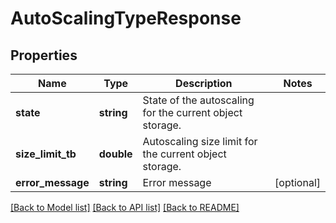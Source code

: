 # AutoScalingTypeResponse

## Properties
Name | Type | Description | Notes
------------ | ------------- | ------------- | -------------
**state** | **string** | State of the autoscaling for the current object storage. | 
**size_limit_tb** | **double** | Autoscaling size limit for the current object storage. | 
**error_message** | **string** | Error message | [optional] 

[[Back to Model list]](../../README.md#documentation-for-models) [[Back to API list]](../../README.md#documentation-for-api-endpoints) [[Back to README]](../../README.md)

